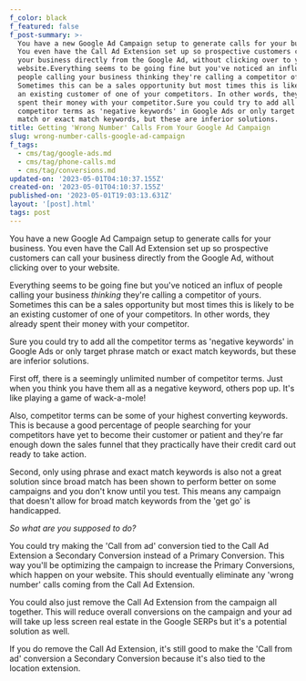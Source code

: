 ```yaml
---
f_color: black
f_featured: false
f_post-summary: >-
  You have a new Google Ad Campaign setup to generate calls for your business.
  You even have the Call Ad Extension set up so prospective customers can call
  your business directly from the Google Ad, without clicking over to your
  website.Everything seems to be going fine but you've noticed an influx of
  people calling your business thinking they're calling a competitor of yours.
  Sometimes this can be a sales opportunity but most times this is likely to be
  an existing customer of one of your competitors. In other words, they already
  spent their money with your competitor.Sure you could try to add all the
  competitor terms as 'negative keywords' in Google Ads or only target phrase
  match or exact match keywords, but these are inferior solutions.
title: Getting 'Wrong Number' Calls From Your Google Ad Campaign
slug: wrong-number-calls-google-ad-campaign
f_tags:
  - cms/tag/google-ads.md
  - cms/tag/phone-calls.md
  - cms/tag/conversions.md
updated-on: '2023-05-01T04:10:37.155Z'
created-on: '2023-05-01T04:10:37.155Z'
published-on: '2023-05-01T19:03:13.631Z'
layout: '[post].html'
tags: post
---
```


You have a new Google Ad Campaign setup to generate calls for your business. You even have the Call Ad Extension set up so prospective customers can call your business directly from the Google Ad, without clicking over to your website.

Everything seems to be going fine but you've noticed an influx of people calling your business _thinking_ they're calling a competitor of yours. Sometimes this can be a sales opportunity but most times this is likely to be an existing customer of one of your competitors. In other words, they already spent their money with your competitor.

Sure you could try to add all the competitor terms as 'negative keywords' in Google Ads or only target phrase match or exact match keywords, but these are inferior solutions.

First off, there is a seemingly unlimited number of competitor terms. Just when you think you have them all as a negative keyword, others pop up. It's like playing a game of wack-a-mole!

Also, competitor terms can be some of your highest converting keywords. This is because a good percentage of people searching for your competitors have yet to become their customer or patient and they're far enough down the sales funnel that they practically have their credit card out ready to take action.

Second, only using phrase and exact match keywords is also not a great solution since broad match has been shown to perform better on some campaigns and you don't know until you test. This means any campaign that doesn't allow for broad match keywords from the 'get go' is handicapped.

_So what are you supposed to do?_

You could try making the 'Call from ad' conversion tied to the Call Ad Extension a Secondary Conversion instead of a Primary Conversion. This way you'll be optimizing the campaign to increase the Primary Conversions, which happen on your website. This should eventually eliminate any 'wrong number' calls coming from the Call Ad Extension.

You could also just remove the Call Ad Extension from the campaign all together. This will reduce overall conversions on the campaign and your ad will take up less screen real estate in the Google SERPs but it's a potential solution as well.

If you do remove the Call Ad Extension, it's still good to make the 'Call from ad' conversion a Secondary Conversion because it's also tied to the location extension.
